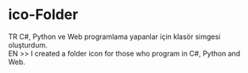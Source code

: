 # ico-Folder
TR C#, Python ve Web programlama yapanlar için klasör simgesi oluşturdum.<br />
EN >> I created a folder icon for those who program in C#, Python and Web.
